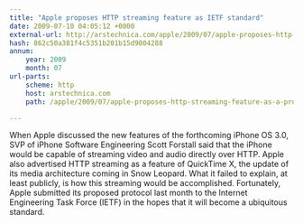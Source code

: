 ```yaml
---
title: "Apple proposes HTTP streaming feature as IETF standard"
date: 2009-07-10 04:05:12 +0000
external-url: http://arstechnica.com/apple/2009/07/apple-proposes-http-streaming-feature-as-a-protocol-standard/
hash: 862c50a381f4c5351b201b15d9004288
annum:
    year: 2009
    month: 07
url-parts:
    scheme: http
    host: arstechnica.com
    path: /apple/2009/07/apple-proposes-http-streaming-feature-as-a-protocol-standard/

---
```


When Apple discussed the new features of the forthcoming iPhone OS 3.0, SVP of iPhone Software Engineering Scott Forstall said that the iPhone would be capable of streaming video and audio directly over HTTP. Apple also advertised HTTP streaming as a feature of QuickTime X, the update of its media architecture coming in Snow Leopard. What it failed to explain, at least publicly, is how this streaming would be accomplished. Fortunately, Apple submitted its proposed protocol last month to the Internet Engineering Task Force (IETF) in the hopes that it will become a ubiquitous standard.
